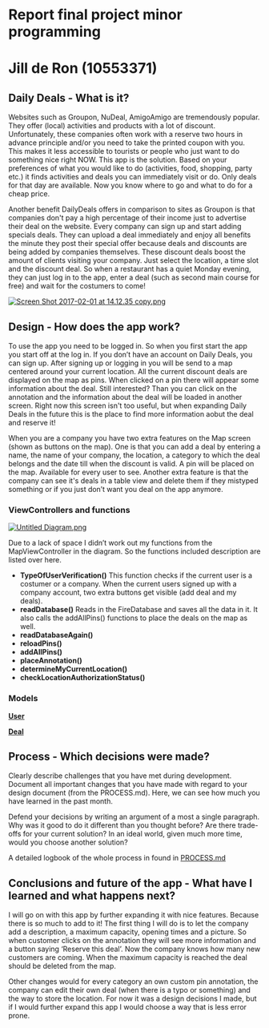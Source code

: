 # Report final project minor programming
# Jill de Ron (10553371) 

## Daily Deals - What is it? 
Websites such as Groupon, NuDeal, AmigoAmigo are tremendously popular. They offer (local) activities and products with a lot of discount. Unfortunately, these companies often work with a reserve two hours in advance principle and/or you need to take the printed coupon with you. This makes it less accessible to tourists or people who just want to do something nice right NOW. This app is the solution. Based on your preferences of what you would like to do (activities, food, shopping, party etc.) it finds activities and deals you can immediately visit or do. Only deals for that day are available. Now you know where to go and what to do for a cheap price.

Another benefit DailyDeals offers in comparison to sites as Groupon is that companies don't pay a high percentage of their income just to advertise their deal on the website. Every company can sign up and start adding specials deals. They can upload a deal immediately and enjoy all benefits the minute they post their special offer because deals and discounts are being added by companies themselves. These discount deals boost the amount of clients visiting your company. Just select the location, a time slot and the discount deal. So when a restaurant has a quiet Monday evening, they can just log in to the app, enter a deal (such as second main course for free) and wait for the costumers to come!

[![Screen Shot 2017-02-01 at 14.12.35 copy.png](https://s30.postimg.org/gf431drfl/Screen_Shot_2017_02_01_at_14_12_35_copy.png)](https://postimg.org/image/fctwiu8m5/)

## Design - How does the app work? 
To use the app you need to be logged in. So when you first start the app you start off at the log in. If you don’t have an account on Daily Deals, you can sign up. After signing up or logging in you will be send to a map centered around your current location. All the current discount deals are displayed on the map as pins. When clicked on a pin there will appear some information about the deal. Still interested? Than you can click on the annotation and the information about the deal will be loaded in another screen. Right now this screen isn't too useful, but when expanding Daily Deals in the future this is the place to find more information aobut the deal and reserve it!

When you are a company you have two extra features on the Map screen (shown as buttons on the map). One is that you can add a deal by entering a name, the name of your company, the location, a category to which the deal belongs and the date till when the discount is valid. A pin will be placed on the map. Available for every user to see. Another extra feature is that the company can see it's deals in a table view and delete them if they mistyped something or if you just don’t want you deal on the app anymore. 

### ViewControllers and functions
[![Untitled Diagram.png](https://s23.postimg.org/asll7jlyj/Untitled_Diagram.png)](https://postimg.org/image/6jgv5dip3/)

Due to a lack of space I didn’t work out my functions from the MapViewController in the diagram. So the functions included description are listed over here.
- **TypeOfUserVerification()** This function checks if the current user is a costumer or a company. When the current users signed up with a company account, two extra buttons get visible (add deal and my deals). 
- **readDatabase()** Reads in the FireDatabase and saves all the data in it. It also calls the addAllPins() functions to place the deals on the map as well. 
- **readDatabaseAgain()**
- **reloadPins()**
- **addAllPins()**
- **placeAnnotation()**
- **determineMyCurrentLocation()**
- **checkLocationAuthorizationStatus()**

### Models
[**User**](https://github.com/Jillderon/daily-deals/blob/master/DailyDeals/User.swift)

[**Deal**](https://github.com/Jillderon/daily-deals/blob/master/DailyDeals/Deal.swift)

## Process - Which decisions were made?
Clearly describe challenges that you have met during development. Document all important changes that you have made with regard to your design document (from the PROCESS.md). Here, we can see how much you have learned in the past month.

Defend your decisions by writing an argument of a most a single paragraph. Why was it good to do it different than you thought before? Are there trade-offs for your current solution? In an ideal world, given much more time, would you choose another solution?

A detailed logbook of the whole process in found in [PROCESS.md](https://github.com/Jillderon/daily-deals/blob/master/PROCESS.md)

## Conclusions and future of the app - What have I learned and what happens next? 
I will go on with this app by further expanding it with nice features. Because there is so much to add to it! The first thing I will do is to let the company add a description, a maximum capacity, opening times and a picture. So when customer clicks on the annotation they will see more information and  a button saying ‘Reserve this deal’. Now the company knows how many new customers are coming. When the maximum capacity is reached the deal should be deleted from the map. 

Other changes would for every category an own custom pin annotation, the company can edit their own deal (when there is a typo or something) and the way to store the location. For now it was a design decisions I made, but if I would further expand this app I would choose a way that is less error prone. 
